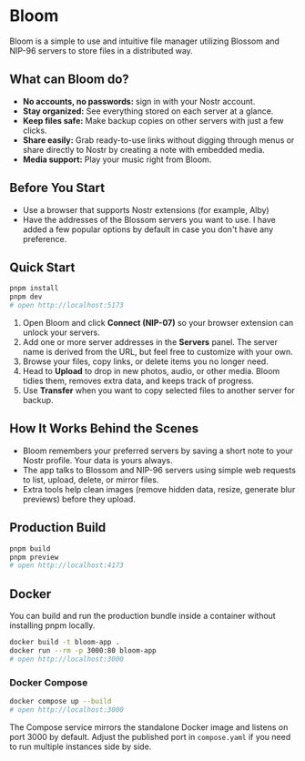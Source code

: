# Bloom

Bloom is a simple to use and intuitive file manager utilizing Blossom and NIP-96 servers to store files in a distributed way. 

## What can Bloom do?
- **No accounts, no passwords:** sign in with your Nostr account.
- **Stay organized:** See everything stored on each server at a glance.
- **Keep files safe:** Make backup copies on other servers with just a few clicks.
- **Share easily:** Grab ready-to-use links without digging through menus or share directly to Nostr by creating a note with embedded media.
- **Media support:** Play your music right from Bloom.

## Before You Start
- Use a browser that supports Nostr extensions (for example, Alby)
- Have the addresses of the Blossom servers you want to use. I have added a few popular options by default in case you don't have any preference.

## Quick Start
```bash
pnpm install
pnpm dev
# open http://localhost:5173
```

1. Open Bloom and click **Connect (NIP-07)** so your browser extension can unlock your servers.
2. Add one or more server addresses in the **Servers** panel. The server name is derived from the URL, but feel free to customize with your own.
3. Browse your files, copy links, or delete items you no longer need.
4. Head to **Upload** to drop in new photos, audio, or other media. Bloom tidies them, removes extra data, and keeps track of progress.
5. Use **Transfer** when you want to copy selected files to another server for backup.

## How It Works Behind the Scenes
- Bloom remembers your preferred servers by saving a short note to your Nostr profile. Your data is yours always.
- The app talks to Blossom and NIP-96 servers using simple web requests to list, upload, delete, or mirror files.
- Extra tools help clean images (remove hidden data, resize, generate blur previews) before they upload.

## Production Build
```bash
pnpm build
pnpm preview
# open http://localhost:4173
```

## Docker
You can build and run the production bundle inside a container without installing pnpm locally.

```bash
docker build -t bloom-app .
docker run --rm -p 3000:80 bloom-app
# open http://localhost:3000
```

### Docker Compose
```bash
docker compose up --build
# open http://localhost:3000
```

The Compose service mirrors the standalone Docker image and listens on port 3000 by default. Adjust the published port in `compose.yaml` if you need to run multiple instances side by side.
